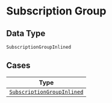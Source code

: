 
# Subscription Group

## Data Type

`SubscriptionGroupInlined`

## Cases

| Type |
|  --- |
| [`SubscriptionGroupInlined`](../../../doc/models/subscription-group-inlined.md) |

